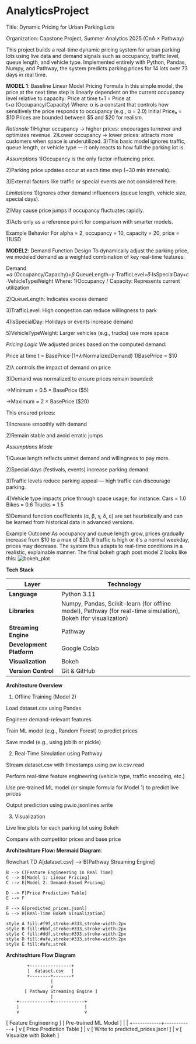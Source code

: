 # AnalyticsProject

Title: Dynamic Pricing for Urban Parking Lots

Organization: Capstone Project, Summer Analytics 2025 (CnA × Pathway)

This project builds a real-time dynamic pricing system for urban parking lots using live data and demand signals such as occupancy, traffic level, queue length, and vehicle type. Implemented entirely with Python, Pandas, Numpy, and Pathway, the system predicts parking prices for 14 lots over 73 days in real time.

**MODEL 1**:
Baseline Linear Model
Pricing Formula
In this simple model, the price at the next time step is linearly dependent on the current occupancy level relative to capacity:
Price at time t+1 = Price at t+𝛼⋅(Occupancy/Capacity)
Where:
α is a constant that controls how sensitively the price responds to occupancy (e.g., α = 2.0)
Initial Price₀ = $10
Prices are bounded between $5 and $20 for realism.

*Rationale*
1)Higher occupancy → higher prices: encourages turnover and optimizes revenue.
2)Lower occupancy → lower prices: attracts more customers when space is underutilized.
3)This basic model ignores traffic, queue length, or vehicle type — it only reacts to how full the parking lot is.

*Assumptions*
1)Occupancy is the only factor influencing price.

2)Parking price updates occur at each time step (~30 min intervals).

3)External factors like traffic or special events are not considered here.

*Limitations*
1)Ignores other demand influencers (queue length, vehicle size, special days).

2)May cause price jumps if occupancy fluctuates rapidly.

3)Acts only as a reference point for comparison with smarter models.

Example Behavior
For alpha = 2, occupancy = 10, capacity = 20, price = 11USD

**MODEL2**:
Demand Function Design
To dynamically adjust the parking price, we modeled demand as a weighted combination of key real-time features:

Demand =𝛼⋅(Occupancy/Capacity)+𝛽⋅QueueLength−𝛾⋅TrafficLevel+𝛿⋅IsSpecialDay+𝜀⋅VehicleTypeWeight
Where:
1)Occupancy / Capacity: Represents current utilization

2)QueueLength: Indicates excess demand

3)TrafficLevel: High congestion can reduce willingness to park

4)IsSpecialDay: Holidays or events increase demand

5)VehicleTypeWeight: Larger vehicles (e.g., trucks) use more space

*Pricing Logic*
We adjusted prices based on the computed demand:

Price at time t = BasePrice⋅(1+𝜆⋅NormalizedDemand)
1)BasePrice = $10

2)λ controls the impact of demand on price

3)Demand was normalized to ensure prices remain bounded:

->Minimum = 0.5 × BasePrice ($5)

->Maximum = 2 × BasePrice ($20)

This ensured prices:

1)Increase smoothly with demand

2)Remain stable and avoid erratic jumps

*Assumptions Made*

1)Queue length reflects unmet demand and willingness to pay more.

2)Special days (festivals, events) increase parking demand.

3)Traffic levels reduce parking appeal — high traffic can discourage parking.

4)Vehicle type impacts price through space usage; for instance:
Cars = 1.0
Bikes = 0.6
Trucks = 1.5

5)Demand function coefficients (α, β, γ, δ, ε) are set heuristically and can be learned from historical data in advanced versions.

Example Outcome
As occupancy and queue length grow, prices gradually increase from $10 to a max of $20. If traffic is high or it's a normal weekday, prices may decrease. The system thus adapts to real-time conditions in a realistic, explainable manner.
The final bokeh graph post model 2 looks like this:
![bokeh_plot](https://github.com/user-attachments/assets/b4ba0ce4-a919-4019-b235-197c15dd1a35)

**Tech Stack**

| Layer                    | Technology                                                                                                     |
| ------------------------ | -------------------------------------------------------------------------------------------------------------- |
| **Language**             | Python 3.11                                                                                                    |
| **Libraries**            | Numpy, Pandas, Scikit-learn (for offline model), Pathway (for real-time simulation), Bokeh (for visualization) |
| **Streaming Engine**     | Pathway                                                                                                        |
| **Development Platform** | Google Colab                                                                                                   |
| **Visualization**        | Bokeh                                                                                                          |
| **Version Control**      | Git & GitHub                                                                                                   |

**Architecture Overview**
1. Offline Training (Model 2)

Load dataset.csv using Pandas

Engineer demand-relevant features

Train ML model (e.g., Random Forest) to predict prices

Save model (e.g., using joblib or pickle)

2. Real-Time Simulation using Pathway
   
Stream dataset.csv with timestamps using pw.io.csv.read

Perform real-time feature engineering (vehicle type, traffic encoding, etc.)

Use pre-trained ML model (or simple formula for Model 1) to predict live prices

Output prediction using pw.io.jsonlines.write

3. Visualization

Live line plots for each parking lot using Bokeh

Compare with competitor prices and base price

**Architechture Flow: Mermaid Diagram**:

flowchart TD
    A[dataset.csv] --> B[Pathway Streaming Engine]

    B --> C[Feature Engineering in Real Time]
    C --> D[Model 1: Linear Pricing]
    C --> E[Model 2: Demand-Based Pricing]

    D --> F[Price Prediction Table]
    E --> F

    F --> G[predicted_prices.jsonl]
    G --> H[Real-Time Bokeh Visualization]

    style A fill:#f9f,stroke:#333,stroke-width:2px
    style B fill:#bbf,stroke:#333,stroke-width:2px
    style C fill:#ddf,stroke:#333,stroke-width:2px
    style D fill:#afa,stroke:#333,stroke-width:2px
    style E fill:#afa,strok


**Architechture Flow Diagram**

            +----------------+
            |  dataset.csv   |
            +--------+-------+
                     |
                     v
           [ Pathway Streaming Engine ]
                     |
        +------------+------------+
        |                         |
        v                         v
[ Feature Engineering ]     [ Pre-trained ML Model ]
        |                         |
        +------------+------------+
                     |
                     v
          [ Price Prediction Table ]
                     |
                     v
         [ Write to predicted_prices.jsonl ]
                     |
                     v
            [ Visualize with Bokeh ]
            


